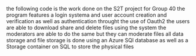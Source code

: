 the following code is the work done on the S2T project for Group 40
the program features a login systema and user account creation and verification as well as authentication throught the use of Oauth2
the users are able to download share and delete files using the system 
the moderators are able to do the same but they can moderate files 
all data storage and file storage is done using an Azure SQl database as well as a Storage container on SQL to store the physical files


